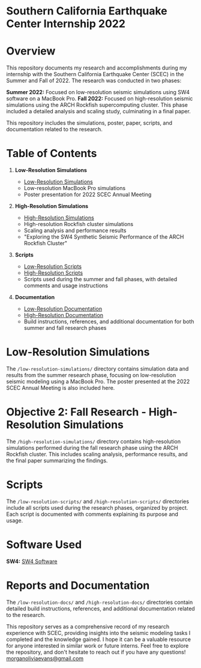 # Southern California Earthquake Center Internship 2022

# Overview
This repository documents my research and accomplishments during my internship with the Southern California Earthquake Center (SCEC) in the Summer and Fall of 2022. The research was conducted in two phases:

**Summer 2022:** Focused on low-resolution seismic simulations using SW4 software on a MacBook Pro.
**Fall 2022:** Focused on high-resolution seismic simulations using the ARCH Rockfish supercomputing cluster. This phase included a detailed analysis and scaling study, culminating in a final paper.

This repository includes the simulations, poster, paper, scripts, and documentation related to the research.

# Table of Contents
1. **Low-Resolution Simulations**
   - [Low-Resolution Simulations](low-resolution-simulations/)
   - Low-resolution MacBook Pro simulations
   - Poster presentation for 2022 SCEC Annual Meeting

2. **High-Resolution Simulations**
   - [High-Resolution Simulations](high-resolution-simulations/)
   - High-resolution Rockfish cluster simulations
   - Scaling analysis and performance results
   - "Exploring the SW4 Synthetic Seismic Performance of the ARCH Rockfish Cluster"

3. **Scripts**
   - [Low-Resolution Scripts](low-resolution-scripts/)
   - [High-Resolution Scripts](high-resolution-scripts/)
   - Scripts used during the summer and fall phases, with detailed comments and usage instructions

4. **Documentation**
   - [Low-Resolution Documentation](low-resolution-docs/)
   - [High-Resolution Documentation](high-resolution-docs/)
   - Build instructions, references, and additional documentation for both summer and fall research phases

# Low-Resolution Simulations
The `/low-resolution-simulations/` directory contains simulation data and results from the summer research phase, focusing on low-resolution seismic modeling using a MacBook Pro. The poster presented at the 2022 SCEC Annual Meeting is also included here.

# Objective 2: Fall Research - High-Resolution Simulations
The `/high-resolution-simulations/` directory contains high-resolution simulations performed during the fall research phase using the ARCH Rockfish cluster. This includes scaling analysis, performance results, and the final paper summarizing the findings.

# Scripts
The `/low-resolution-scripts/` and `/high-resolution-scripts/` directories include all scripts used during the research phases, organized by project. Each script is documented with comments explaining its purpose and usage.

# Software Used
**SW4:** [SW4 Software](https://geodynamics.org/cig/software/sw4/)

# Reports and Documentation
The `/low-resolution-docs/` and `/high-resolution-docs/` directories contain detailed build instructions, references, and additional documentation related to the research.

This repository serves as a comprehensive record of my research experience with SCEC, providing insights into the seismic modeling tasks I completed and the knowledge gained. I hope it can be a valuable resource for anyone interested in similar work or future interns. Feel free to explore the repository, and don't hesitate to reach out if you have any questions! [morganoliviaevans@gmail.com](mailto:morganoliviaevans@gmail.com)
